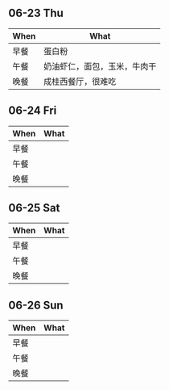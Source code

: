 ## 06-23 Thu

|When|What|
|----|----|
|早餐|蛋白粉|
|午餐|奶油虾仁，面包，玉米，牛肉干|
|晚餐|成桂西餐厅，很难吃|


## 06-24 Fri

|When|What|
|----|----|
|早餐||
|午餐||
|晚餐||


## 06-25 Sat

|When|What|
|----|----|
|早餐||
|午餐||
|晚餐||


## 06-26 Sun
|When|What|
|----|----|
|早餐||
|午餐||
|晚餐||
